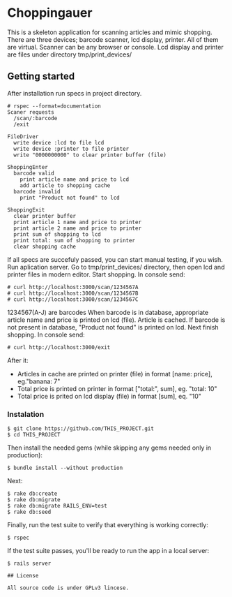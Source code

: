 # Choppingauer

This is a skeleton application for scanning articles and mimic shopping.
There are three devices; barcode scanner, lcd display, printer. All of them are virtual.
Scanner can be any browser or console.
Lcd display and printer are files under directory tmp/print_devices/


## Getting started

After installation run specs in project directory.
```
# rspec --format=documentation
Scaner requests
  /scan/:barcode
  /exit

FileDriver
  write device :lcd to file lcd
  write device :printer to file printer
  write "0000000000" to clear printer buffer (file)

ShoppingEnter
  barcode valid
    print article name and price to lcd
    add article to shopping cache
  barcode invalid
    print "Product not found" to lcd

ShoppingExit
  clear printer buffer
  print article 1 name and price to printer
  print article 2 name and price to printer
  print sum of shopping to lcd
  print total: sum of shopping to printer
  clear shopping cache

```
If all specs are succefuly passed, you can start manual testing, if you wish.
Run aplication server. Go to tmp/print_devices/ directory, then open lcd and printer files in modern editor.
Start shopping. In console send:
```
# curl http://localhost:3000/scan/1234567A
# curl http://localhost:3000/scan/1234567B
# curl http://localhost:3000/scan/1234567C
```
1234567(A-J) are barcodes
When barcode is in database, appropriate article name and price is printed on lcd (file). Article is cached.
If barcode is not present in database, "Product not found" is printed on lcd.
Next finish shopping. In console send:
```
# curl http://localhost:3000/exit
```
After it:
* Articles in cache are printed on printer (file) in format [name: price], eg."banana: 7"
* Total price is printed on printer in format ["total:", sum], eg.  "total: 10"
* Total price is prited on lcd display (file) in format [sum], eq. "10"

### Instalation
```
$ git clone https://github.com/THIS_PROJECT.git
$ cd THIS_PROJECT
```

Then install the needed gems (while skipping any gems needed only in production):

```
$ bundle install --without production
```

Next:

```
$ rake db:create
$ rake db:migrate
$ rake db:migrate RAILS_ENV=test
$ rake db:seed
```

Finally, run the test suite to verify that everything is working correctly:

```
$ rspec
```

If the test suite passes, you'll be ready to run the app in a local server:

```
$ rails server

## License

All source code is under GPLv3 lincese.
